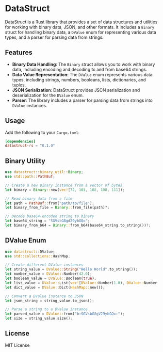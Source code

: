 # DataStruct

DataStruct is a Rust library that provides a set of data structures and utilities for working with binary data, JSON, and other formats. It includes a `Binary` struct for handling binary data, a `DValue` enum for representing various data types, and a parser for parsing data from strings.

## Features

- **Binary Data Handling**: The `Binary` struct allows you to work with binary data, including encoding and decoding to and from base64 strings.
- **Data Value Representation**: The `DValue` enum represents various data types, including strings, numbers, booleans, lists, dictionaries, and tuples.
- **JSON Serialization**: DataStruct provides JSON serialization and deserialization for the `DValue` enum.
- **Parser**: The library includes a parser for parsing data from strings into `DValue` instances.

## Usage

Add the following to your `Cargo.toml`:

```toml
[dependencies]
datastruct-rs = "0.1.0"

```

## Binary Utility

```rust
use datastruct::binary_util::Binary;
use std::path::PathBuf;

// Create a new Binary instance from a vector of bytes
let binary = Binary::new(vec![72, 101, 108, 108, 111]);

// Read binary data from a file
let path = PathBuf::from("path/to/file");
let binary_from_file = Binary::from_file(path)?;

// Decode base64-encoded string to binary
let base64_string = "SGVsbG8gd29ybGQ=";
let binary_from_b64 = Binary::from_b64(base64_string.to_string())?;

```
## DValue Enum
```rust
use datastruct::DValue;
use std::collections::HashMap;

// Create different DValue instances
let string_value = DValue::String("Hello World".to_string());
let number_value = DValue::Number(42.0);
let boolean_value = DValue::Boolean(true);
let list_value = DValue::List(vec![DValue::Number(1.0), DValue::Number(2.0)]);
let dict_value = DValue::Dict(HashMap::new());

// Convert a DValue instance to JSON
let json_string = string_value.to_json();

// Parse a string to a DValue instance
let parsed_value = DValue::from("b:SGVsbG8gV29ybGQ=:");
let size = string_value.size();


```
## License
MIT License

